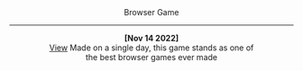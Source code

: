 <div align='center'>
  Browser Game
  
  ---

  __[Nov 14 2022]__  
  [View](https://alaanvv-five-nights-at-cattys.netlify.app)
  Made on a single day, this game stands as one of  
  the best browser games ever made
</div>
